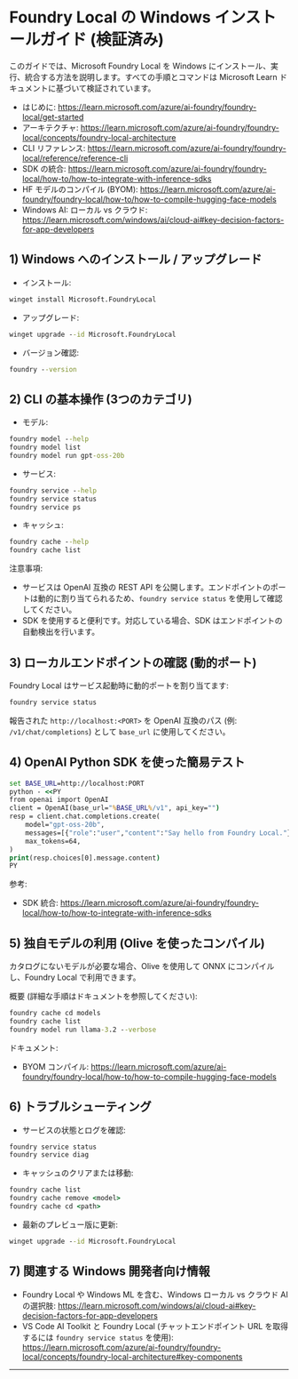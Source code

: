 <!--
CO_OP_TRANSLATOR_METADATA:
{
  "original_hash": "070a706937c5ac9feb45693b8c572d25",
  "translation_date": "2025-09-22T12:28:59+00:00",
  "source_file": "Module07/foundrylocal.md",
  "language_code": "ja"
}
-->
# Foundry Local の Windows インストールガイド (検証済み)

このガイドでは、Microsoft Foundry Local を Windows にインストール、実行、統合する方法を説明します。すべての手順とコマンドは Microsoft Learn ドキュメントに基づいて検証されています。

- はじめに: https://learn.microsoft.com/azure/ai-foundry/foundry-local/get-started
- アーキテクチャ: https://learn.microsoft.com/azure/ai-foundry/foundry-local/concepts/foundry-local-architecture
- CLI リファレンス: https://learn.microsoft.com/azure/ai-foundry/foundry-local/reference/reference-cli
- SDK の統合: https://learn.microsoft.com/azure/ai-foundry/foundry-local/how-to/how-to-integrate-with-inference-sdks
- HF モデルのコンパイル (BYOM): https://learn.microsoft.com/azure/ai-foundry/foundry-local/how-to/how-to-compile-hugging-face-models
- Windows AI: ローカル vs クラウド: https://learn.microsoft.com/windows/ai/cloud-ai#key-decision-factors-for-app-developers

## 1) Windows へのインストール / アップグレード

- インストール:
```cmd
winget install Microsoft.FoundryLocal
```
- アップグレード:
```cmd
winget upgrade --id Microsoft.FoundryLocal
```
- バージョン確認:
```cmd
foundry --version
```

## 2) CLI の基本操作 (3つのカテゴリ)

- モデル:
```cmd
foundry model --help
foundry model list
foundry model run gpt-oss-20b
```
- サービス:
```cmd
foundry service --help
foundry service status
foundry service ps
```
- キャッシュ:
```cmd
foundry cache --help
foundry cache list
```

注意事項:
- サービスは OpenAI 互換の REST API を公開します。エンドポイントのポートは動的に割り当てられるため、`foundry service status` を使用して確認してください。
- SDK を使用すると便利です。対応している場合、SDK はエンドポイントの自動検出を行います。

## 3) ローカルエンドポイントの確認 (動的ポート)

Foundry Local はサービス起動時に動的ポートを割り当てます:
```cmd
foundry service status
```
報告された `http://localhost:<PORT>` を OpenAI 互換のパス (例: `/v1/chat/completions`) として `base_url` に使用してください。

## 4) OpenAI Python SDK を使った簡易テスト

```cmd
set BASE_URL=http://localhost:PORT
python - <<PY
from openai import OpenAI
client = OpenAI(base_url="%BASE_URL%/v1", api_key="")
resp = client.chat.completions.create(
    model="gpt-oss-20b",
    messages=[{"role":"user","content":"Say hello from Foundry Local."}],
    max_tokens=64,
)
print(resp.choices[0].message.content)
PY
```
参考:
- SDK 統合: https://learn.microsoft.com/azure/ai-foundry/foundry-local/how-to/how-to-integrate-with-inference-sdks

## 5) 独自モデルの利用 (Olive を使ったコンパイル)

カタログにないモデルが必要な場合、Olive を使用して ONNX にコンパイルし、Foundry Local で利用できます。

概要 (詳細な手順はドキュメントを参照してください):
```cmd
foundry cache cd models
foundry cache list
foundry model run llama-3.2 --verbose
```
ドキュメント:
- BYOM コンパイル: https://learn.microsoft.com/azure/ai-foundry/foundry-local/how-to/how-to-compile-hugging-face-models

## 6) トラブルシューティング

- サービスの状態とログを確認:
```cmd
foundry service status
foundry service diag
```
- キャッシュのクリアまたは移動:
```cmd
foundry cache list
foundry cache remove <model>
foundry cache cd <path>
```
- 最新のプレビュー版に更新:
```cmd
winget upgrade --id Microsoft.FoundryLocal
```

## 7) 関連する Windows 開発者向け情報

- Foundry Local や Windows ML を含む、Windows ローカル vs クラウド AI の選択肢:
  https://learn.microsoft.com/windows/ai/cloud-ai#key-decision-factors-for-app-developers
- VS Code AI Toolkit と Foundry Local (チャットエンドポイント URL を取得するには `foundry service status` を使用):
  https://learn.microsoft.com/azure/ai-foundry/foundry-local/concepts/foundry-local-architecture#key-components

---


